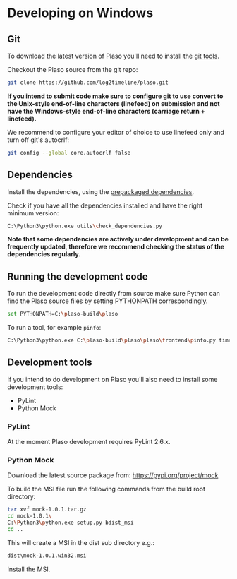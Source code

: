 # Developing on Windows

## Git

To download the latest version of Plaso you'll need to install the
[git tools](http://git-scm.com/downloads).

Checkout the Plaso source from the git repo:

```bash
git clone https://github.com/log2timeline/plaso.git
```

**If you intend to submit code make sure to configure git to use convert to the
Unix-style end-of-line characters (linefeed) on submission and not have the
Windows-style end-of-line characters (carriage return + linefeed).**

We recommend to configure your editor of choice to use linefeed only and turn
off git's autocrlf:

```bash
git config --global core.autocrlf false
```

## Dependencies

Install the dependencies, using the
[prepackaged dependencies](Development-Dependencies.html#Windows).

Check if you have all the dependencies installed and have the right minimum
version:

```bash
C:\Python3\python.exe utils\check_dependencies.py
```

**Note that some dependencies are actively under development and can be
frequently updated, therefore we recommend checking the status of the
dependencies regularly.**

## Running the development code

To run the development code directly from source make sure Python can find the
Plaso source files by setting PYTHONPATH correspondingly.

```bash
set PYTHONPATH=C:\plaso-build\plaso
```

To run a tool, for example `pinfo`:

```bash
C:\Python3\python.exe C:\plaso-build\plaso\plaso\frontend\pinfo.py timeline.plaso
```

## Development tools

If you intend to do development on Plaso you'll also need to install some
development tools:

* PyLint
* Python Mock

### PyLint

At the moment Plaso development requires PyLint 2.6.x.

### Python Mock

Download the latest source package from: https://pypi.org/project/mock

To build the MSI file run the following commands from the build root directory:

```bash
tar xvf mock-1.0.1.tar.gz
cd mock-1.0.1\
C:\Python3\python.exe setup.py bdist_msi
cd ..
```

This will create a MSI in the dist sub directory e.g.:

```bash
dist\mock-1.0.1.win32.msi
```

Install the MSI.
